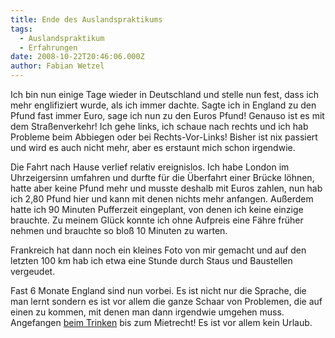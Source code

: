 ```yaml
---
title: Ende des Auslandspraktikums
tags:
  - Auslandspraktikum
  - Erfahrungen
date: 2008-10-22T20:46:06.000Z
author: Fabian Wetzel
---
```


Ich bin nun einige Tage wieder in Deutschland und stelle nun fest, dass ich mehr englifiziert wurde, als ich immer dachte. Sagte ich in England zu den Pfund fast immer Euro, sage ich nun zu den Euros Pfund! Genauso ist es mit dem Straßenverkehr! Ich gehe links, ich schaue nach rechts und ich hab Probleme beim Abbiegen oder bei Rechts-Vor-Links! Bisher ist nix passiert und wird es auch nicht mehr, aber es erstaunt mich schon irgendwie.

Die Fahrt nach Hause verlief relativ ereignislos. Ich habe London im Uhrzeigersinn umfahren und durfte für die Überfahrt einer Brücke löhnen, hatte aber keine Pfund mehr und musste deshalb mit Euros zahlen, nun hab ich 2,80 Pfund hier und kann mit denen nichts mehr anfangen. Außerdem hatte ich 90 Minuten Pufferzeit eingeplant, von denen ich keine einzige brauchte. Zu meinem Glück konnte ich ohne Aufpreis eine Fähre früher nehmen und brauchte so bloß 10 Minuten zu warten.

Frankreich hat dann noch ein kleines Foto von mir gemacht und auf den letzten 100 km hab ich etwa eine Stunde durch Staus und Baustellen vergeudet.

Fast 6 Monate England sind nun vorbei. Es ist nicht nur die Sprache, die man lernt sondern es ist vor allem die ganze Schaar von Problemen, die auf einen zu kommen, mit denen man dann irgendwie umgehen muss. Angefangen [beim Trinken](https://fabse.net/blog/2008/05/03/komisches-trinken-tag-6/) bis zum Mietrecht! Es ist vor allem kein Urlaub.


